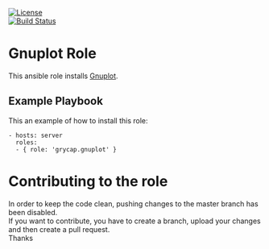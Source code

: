 [![License](https://img.shields.io/badge/license-Apache%202-blue.svg)](https://www.apache.org/licenses/LICENSE-2.0)  
[![Build Status](https://travis-ci.org/grycap/ansible-role-gnuplot.svg?branch=master)](https://travis-ci.org/grycap/ansible-role-gnuplot)

Gnuplot Role
=======================

This ansible role installs [Gnuplot](http://www.gnuplot.info/).  

Example Playbook
----------------

This an example of how to install this role:

    - hosts: server
      roles:
      - { role: 'grycap.gnuplot' }

Contributing to the role
========================
In order to keep the code clean, pushing changes to the master branch has been disabled.  
If you want to contribute, you have to create a branch, upload your changes and then create a pull request.  
Thanks
